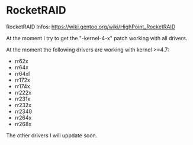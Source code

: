 # RocketRAID
RocketRAID
Infos: https://wiki.gentoo.org/wiki/HighPoint_RocketRAID

At the moment I try to get the "<drivername>-kernel-4-x" patch working with all drivers. 

At the moment the following drivers are working with kernel >=4.7:
- rr62x
- rr64x
- rr64xl
- rr172x
- rr174x
- rr222x
- rr231x
- rr232x
- rr2340
- rr264x
- rr268x

The other drivers I will uppdate soon.

